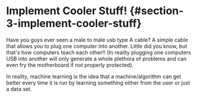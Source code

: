 # Implement Cooler Stuff! {#section-3-implement-cooler-stuff}

Have you guys ever seen a male to male usb type A cable? A simple cable that allows you to plug one computer into another. Little did you know, but that's how computers teach each other!! \(In reality plugging one computers USB into another will only generate a whole plethora of problems and can even fry the motherboard if not properly protected\).

In reality, machine learning is the idea that a machine/algorithm can get better every time it is run by learning something either from the user or just a data set.

